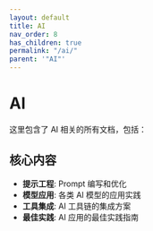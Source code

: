 ```yaml
---
layout: default
title: AI
nav_order: 8
has_children: true
permalink: "/ai/"
parent: '"AI"'
---
```


# AI

这里包含了 AI 相关的所有文档，包括：

## 核心内容

- **提示工程**: Prompt 编写和优化
- **模型应用**: 各类 AI 模型的应用实践
- **工具集成**: AI 工具链的集成方案
- **最佳实践**: AI 应用的最佳实践指南
